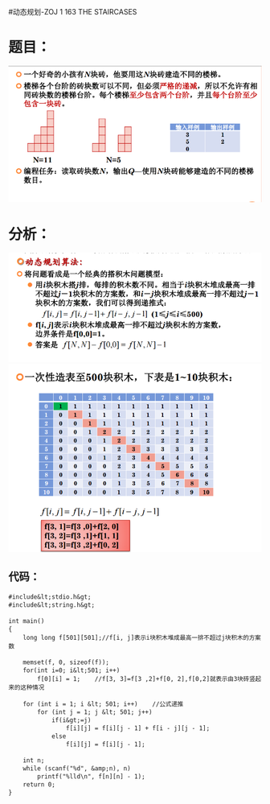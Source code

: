 #动态规划-ZOJ 1 163 THE STAIRCASES
# 题目：

<img src="https://raw.githubusercontent.com/Double2hao/xujiajia_blog/main/img/430.png" alt="这里写图片描述">

# 分析：

<img src="https://raw.githubusercontent.com/Double2hao/xujiajia_blog/main/img/431.png" alt="这里写图片描述">

<img src="https://raw.githubusercontent.com/Double2hao/xujiajia_blog/main/img/432.png" alt="这里写图片描述">

## 代码：

```
#include&lt;stdio.h&gt;
#include&lt;string.h&gt;

int main()
{
    long long f[501][501];//f[i, j]表示i块积木堆成最高一排不超过j块积木的方案数

    memset(f, 0, sizeof(f));
    for(int i=0; i&lt;501; i++)
        f[0][i] = 1;    //f[3, 3]=f[3 ,2]+f[0, 2],f[0,2]就表示由3块砖竖起来的这种情况

    for (int i = 1; i &lt; 501; i++)    //公式递推
        for (int j = 1; j &lt; 501; j++)
            if(i&gt;=j)
                f[i][j] = f[i][j - 1] + f[i - j][j - 1];
            else
                f[i][j] = f[i][j - 1];

    int n;
    while (scanf("%d", &amp;n), n)
        printf("%lld\n", f[n][n] - 1);
    return 0;
}


```